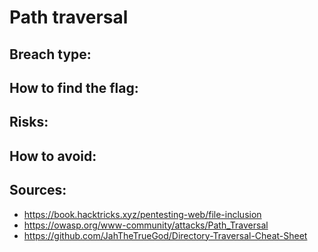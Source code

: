 # Path traversal

## Breach type:


## How to find the flag:


## Risks:


## How to avoid:


## Sources:
* https://book.hacktricks.xyz/pentesting-web/file-inclusion
* https://owasp.org/www-community/attacks/Path_Traversal
* https://github.com/JahTheTrueGod/Directory-Traversal-Cheat-Sheet